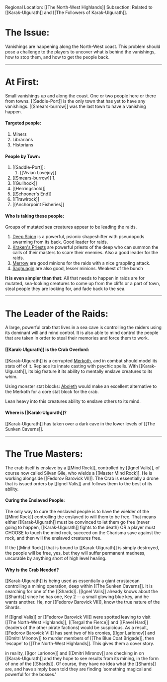 Regional Location: [[The North-West Highlands]]
Subsection: Related to [[Karak-Ulgurath]] and [[The Followers of Karak-Ulgurath]].
# The Issue:
Vanishings are happening along the North-West coast. This problem should pose a challenge to the players to uncover what is behind the vanishings, how to stop them, and how to get the people back. 

___
# At First:
Small vanishings up and along the coast. One or two people here or there from towns. [[Saddle-Port]] is the only town that has yet to have any vanishings. [[Smears-burrow]] was the last town to have a vanishing happen. 
#### Targeted people:
1. Miners
1. Librarians
2. Historians
#### People by Town:
1. [[Saddle-Port]]:
	1. [[Vivian Lovejoy]]
2. [[Smears-burrow]]
	1. 
3. [[Gullhook]]
4. [[Herringshold]]
5. [[Schooner's End]]
6. [[Trawlrock]]
7. [[Anchorpoint Fisheries]]
#### Who is taking these people:
Groups of mutated sea creatures appear to be leading the raids.

1. [Deep Scion](https://5e.tools/bestiary/deep-scion-vgm.html) is a powerful, psionic shapeshifter with pseudopods swarming from its back. Good leader for raids.
2. [Kraken's Priests](https://dr-eigenvalue.github.io/bestiary/creature/kraken-priest) are powerful priests of the deep who can summon the calls of their masters to scare their enemies. Also a good leader for the raids.
3. [Merrow](https://www.dndbeyond.com/monsters/16956-merrow) are good minions for the raids with a nice grappling attack.
4. [Saghuagin](https://roll20.net/compendium/dnd5e/Sahuagin#content) are also good, lesser minions. Weakest of the bunch

**It is even simpler than that:**
All that needs to happen in raids are for mutated, sea-looking creatures to come up from the cliffs or a part of town, steal people they are looking for, and fade back to the sea. 

___
# The Leader of the Raids:
A large, powerful crab that lives in a sea cave is controlling the raiders using its dominant will and mind control. It is also able to mind control the people that are taken in order to steal their memories and force them to work.
#### [[Karak-Ulgurath]] is the Crab Overlord:
[[Karak-Ulgurath]] is a corrupted [Merkoth](https://dr-eigenvalue.github.io/bestiary/creature/morkoth), and in combat should model its stats off of it. Replace its innate casting with psychic spells. With [[Karak-Ulgurath]], its big feature it its ability to mentally enslave creatures to its whim.

Using monster stat blocks: [Aboleth](https://dr-eigenvalue.github.io/bestiary/creature/aboleth) would make an excellent alternative to the Merkoth for a core stat block for the crab.

Lean heavy into this creatures ability to enslave others to its mind.
#### Where is [[Karak-Ulgurath]]?
[[Karak-Ulgurath]] has taken over a dark cave in the lower levels of [[The Sunken Caverns]]. 

___
# The True Masters:
The crab itself is enslave by a [[Mind Rock]], controlled by [[Ignel Valis]], of course now called Silvan Gile, who wields a [[Master Mind Rock]]. He is working alongside [[Fedorov Barovick VII]]. The Crab is essentially a drone that is issued orders by [[Ignel Valis]] and follows them to the best of its ability. 

#### Curing the Enslaved People:
The only way to cure the enslaved people is to have the wielder of the [[Mind Rock]] controlling the enslaved to will them to be free. That means either [[Karak-Ulgurath]] must be convinced to let them go free (never going to happen, [[Karak-Ulgurath]] fights to the death) OR a player must CHOOSE to touch the mind rock, succeed on the Charisma save against the rock, and then will the enslaved creatures free. 

If the [[Mind Rock]] that is bound to [[Karak-Ulgurath]] is simply destroyed, the people will be free, yes, but they will suffer permanent madness, uncurable by anything short of high level healing. 

#### Why is the Crab Needed?
[[Karak-Ulgurath]] is being used as essentially a giant crustacean controlling a mining operation, deep within [[The Sunken Caverns]]. It is searching for one of the [[Shards]]. [[Ignel Valis]] already knows about the [[Shards]] since he has one, Key 2 -- a small glowing blue key, and he wants another. He, nor [[Fedorov Barovick VII]], know the true nature of the Shards. 

If [[Ignel Valis]] or [[Fedorov Barovick VII]] were spotted leaving to visit [[The North-West Highlands]], [[Tergal the Fierce]] and [[Pavel Hard]] (leaders of the other pirate factions) would be suspicious. As a result, [[Fedorov Barovick VII]] has sent two of his cronies, [[Igor Larionov]] and [[Dmitri Mironov]] to murder members of [[The Blue Coat Brigade]], then 'escape' to [[The North-West Highlands]]. This gives them a cover story.

in reality, [[Igor Larionov]] and [[Dmitri Mironov]] are checking in on [[Karak-Ulgurath]] and they hope to see results from its mining, in the form of one of the [[Shards]]. Of course, they have no idea what the [[Shards]] are, and have simply been told they are finding 'something magical and powerful for the bosses.'